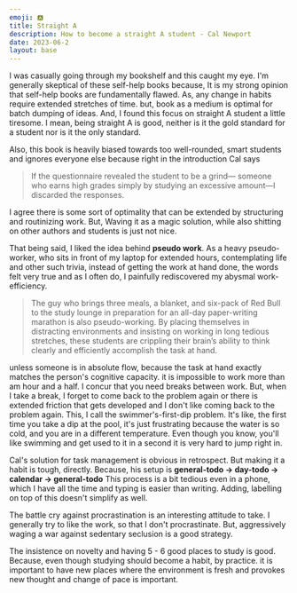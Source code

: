 ```yaml
---
emoji: 🅰️ 
title: Straight A 
description: How to become a straight A student - Cal Newport
date: 2023-06-2
layout: base
---
```


I was casually going through my bookshelf and this caught my eye. I'm generally skeptical of these self-help books because, It is my strong opinion that self-help books are fundamentally flawed. As, any change in habits require extended stretches of time. but, book as a medium is optimal for batch dumping of ideas. And, I found this focus on straight A student a little tiresome. I mean, being straight A is good, neither is it the gold standard for a student nor is it the only standard. 

Also, this book is heavily biased towards too well-rounded, smart students and ignores everyone else because right in the introduction Cal says

>  If the questionnaire revealed the student to be a grind— someone who earns high grades simply by studying an excessive amount—I discarded the responses.

I agree there is some sort of optimality that can be extended by structuring and routinizing work. But, Waving it as a magic solution, while also shitting on other authors and students is just not nice.

That being said, I liked the idea behind __pseudo work__. As a heavy pseudo-worker, who sits in front of my laptop for extended hours, contemplating life and other such trivia, instead of getting the work at hand done, the words felt very true and as I often do, I painfully rediscovered my abysmal work-efficiency.

> The guy who brings three meals, a blanket, and six-pack of Red Bull to the study lounge in preparation for an all-day paper-writing marathon is also pseudo-working. By placing themselves in distracting environments and insisting on working in long tedious stretches, these students are crippling their brain’s ability to think clearly and efficiently accomplish the task at hand.

unless someone is in absolute flow, because the task at hand exactly matches the person's cognitive capacity. it is impossible to work more than am hour and a half. I concur that you need breaks between work. But, when I take a break, I forget to come back to the problem again or there is extended friction that gets developed and I don't like coming back to the problem again. This, I call the swimmer's-first-dip problem. It's like, the first time you take a dip at the pool, it's just frustrating because the water is so cold, and you are in a different temperature. Even though you know, you'll like swimming and get used to it in a second it is very hard to jump right in.

Cal's solution for task management is obvious in retrospect. But making it a habit is tough, directly. Because, his setup is __general-todo -> day-todo -> calendar -> general-todo__ This process is a bit tedious even in a phone, which I have all the time and typing is easier than writing. Adding, labelling on top of this doesn't simplify as well.

The battle cry against procrastination is an interesting attitude to take. I generally try to like the work, so that I don't procrastinate. But, aggressively waging a war against sedentary seclusion is a good strategy.

The insistence on novelty and having 5 - 6 good places to study is good. Because, even though studying should become a habit, by practice. it is important to have new places where the environment is fresh and provokes new thought and change of pace is important.
